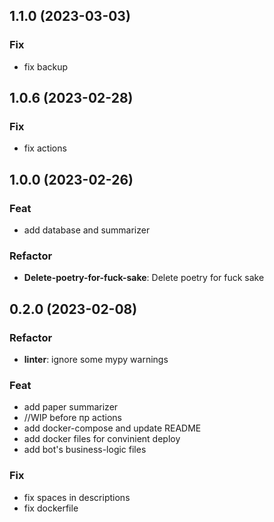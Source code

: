 ## 1.1.0 (2023-03-03)

### Fix

- fix backup

## 1.0.6 (2023-02-28)

### Fix

- fix actions

## 1.0.0 (2023-02-26)

### Feat

- add database and summarizer

### Refactor

- **Delete-poetry-for-fuck-sake**: Delete poetry for fuck sake

## 0.2.0 (2023-02-08)

### Refactor

- **linter**: ignore some mypy warnings

### Feat

- add paper summarizer
- //WIP before пр actions
- add docker-compose and update README
- add docker files for convinient deploy
- add bot's business-logic files

### Fix

- fix spaces in descriptions
- fix dockerfile
